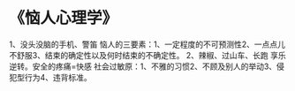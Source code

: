 
# 《恼人心理学》
1、没头没脑的手机、警笛
恼人的三要素：1、一定程度的不可预测性2、一点点儿不舒服3、结束的确定性以及何时结束的不确定性。
2、辣椒、过山车、长跑
享乐逆转。安全的疼痛=快感
社会过敏原：1、不雅的习惯2、不顾及别人的举动3、侵犯型行为4、违背标准。

